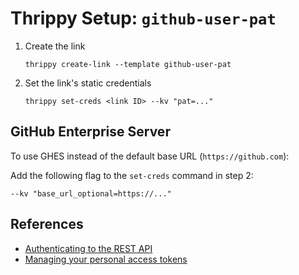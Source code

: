 # Thrippy Setup: `github-user-pat`

1. Create the link

   ```shell
   thrippy create-link --template github-user-pat
   ```

2. Set the link's static credentials

   ```shell
   thrippy set-creds <link ID> --kv "pat=..."
   ```

## GitHub Enterprise Server

To use GHES instead of the default base URL (`https://github.com`):

Add the following flag to the `set-creds` command in step 2:

```shell
--kv "base_url_optional=https://..."
```

## References

- [Authenticating to the REST API](https://docs.github.com/en/rest/authentication/authenticating-to-the-rest-api?apiVersion=2022-11-28#authenticating-with-a-personal-access-token)
- [Managing your personal access tokens](https://docs.github.com/en/authentication/keeping-your-account-and-data-secure/managing-your-personal-access-tokens)
